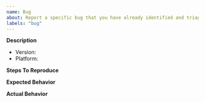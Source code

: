 ```yaml
---
name: Bug
about: Report a specific bug that you have already identified and triaged
labels: "bug"
---
```


**Description**


- Version:
- Platform:

**Steps To Reproduce**
<!--- Include the minimum possible code or example data to reproduce the problem -->


**Expected Behavior**


**Actual Behavior**
